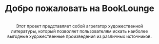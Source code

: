 <div align="center">
  <h1>Добро пожаловать на BookLounge</h1>
  <img src="https://im.wampi.ru/2023/10/20/LOGO_IKONKA-2.png" alt="">
  <p>Этот проект представляет собой агрегатор художественной литературы, который позволяет пользователям искать наиболее выгодные художественные произведения из различных источников.</p>
</div>
